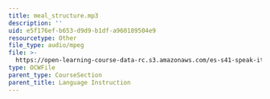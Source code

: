 ```yaml
---
title: meal_structure.mp3
description: ''
uid: e5f176ef-b653-d9d9-b1df-a960189504e9
resourcetype: Other
file_type: audio/mpeg
file: >-
  https://open-learning-course-data-rc.s3.amazonaws.com/es-s41-speak-italian-with-your-mouth-full-spring-2012/e5f176efb653d9d9b1dfa960189504e9_meal_structure.mp3
type: OCWFile
parent_type: CourseSection
parent_title: Language Instruction
---
```

